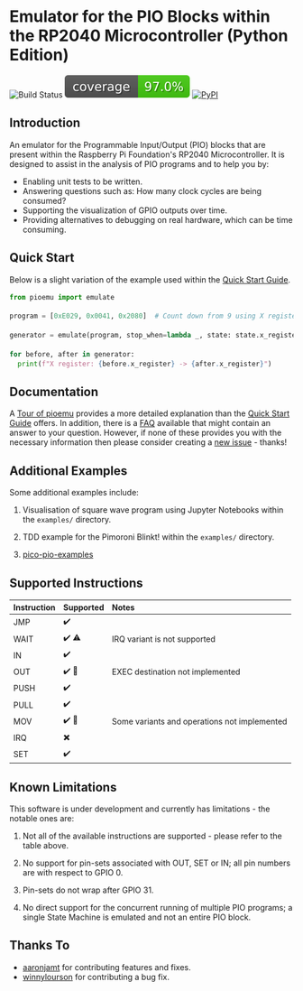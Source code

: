 # Emulator for the PIO Blocks within the RP2040 Microcontroller (Python Edition)

![Build Status](https://github.com/NathanY3G/rp2040-pio-emulator/actions/workflows/package-ci.yml/badge.svg) ![Coverage](./docs/images/coverage-badge.svg) [![PyPI](https://img.shields.io/pypi/v/rp2040-pio-emulator?color=informational)](https://pypi.org/project/rp2040-pio-emulator/)

## Introduction
An emulator for the Programmable Input/Output (PIO) blocks that are present
within the Raspberry Pi Foundation's RP2040 Microcontroller. It is designed
to assist in the analysis of PIO programs and to help you by:

* Enabling unit tests to be written.
* Answering questions such as: How many clock cycles are being consumed?
* Supporting the visualization of GPIO outputs over time.
* Providing alternatives to debugging on real hardware, which can be time consuming.

## Quick Start
Below is a slight variation of the example used within the [Quick Start Guide](./docs/Quick%20Start%20Guide.md).

```python
from pioemu import emulate

program = [0xE029, 0x0041, 0x2080]  # Count down from 9 using X register

generator = emulate(program, stop_when=lambda _, state: state.x_register < 0)

for before, after in generator:
  print(f"X register: {before.x_register} -> {after.x_register}")
```

## Documentation
A [Tour of pioemu](./docs/Tour%20of%20pioemu.md) provides a more detailed explanation than the
[Quick Start Guide](./docs/Quick%20Start%20Guide.md) offers. In addition, there is a
[FAQ](./docs/FAQ.md) available that might contain an answer to your question. However, if none
of these provides you with the necessary information then please consider creating a
[new issue](https://github.com/NathanY3G/rp2040-pio-emulator/issues) - thanks!

## Additional Examples
Some additional examples include:

1. Visualisation of square wave program using Jupyter Notebooks within the `examples/` directory.

1. TDD example for the Pimoroni Blinkt! within the `examples/` directory.

1. [pico-pio-examples](https://github.com/NathanY3G/pico-pio-examples)

## Supported Instructions

Instruction | Supported                         | Notes
:-----------| :---------------------------------| :----
JMP         | :heavy_check_mark:                | 
WAIT        | :heavy_check_mark: :warning:      | IRQ variant is not supported
IN          | :heavy_check_mark:                |
OUT         | :heavy_check_mark: :construction: | EXEC destination not implemented
PUSH        | :heavy_check_mark:                | 
PULL        | :heavy_check_mark:                | 
MOV         | :heavy_check_mark: :construction: | Some variants and operations not implemented
IRQ         | :heavy_multiplication_x:          |
SET         | :heavy_check_mark:                |

## Known Limitations
This software is under development and currently has limitations - the notable ones are:

1. Not all of the available instructions are supported - please refer to the table above.

1. No support for pin-sets associated with OUT, SET or IN; all pin numbers are with respect to GPIO 0.

1. Pin-sets do not wrap after GPIO 31.

1. No direct support for the concurrent running of multiple PIO programs;
   a single State Machine is emulated and not an entire PIO block.

## Thanks To
* [aaronjamt](https://github.com/aaronjamt) for contributing features and fixes.
* [winnylourson](https://github.com/winnylourson) for contributing a bug fix.
